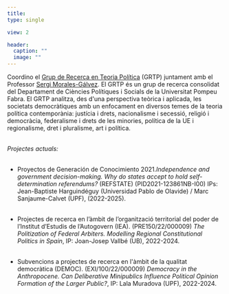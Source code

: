```yaml
---
title:   
type: single

view: 2

header:
  caption: ""
  image: ""
---
```


Coordino el [Grup de Recerca en Teoria Política](https://www.upf.edu/web/grtp) (GRTP) juntament amb el Professor [Sergi Morales-Gálvez](https://www.sergimorales.cat/es/). El GRTP és un grup de recerca consolidat del Departament de Ciències Polítiques i Socials de la Universitat Pompeu Fabra. El GRTP analitza, des d'una perspectiva teòrica i aplicada, les societats democràtiques amb un enfocament en diversos temes de la teoria política contemporània: justícia i drets, nacionalisme i secessió, religió i democràcia, federalisme i drets de les minories, política de la UE i regionalisme, dret i pluralisme, art i política.<br/><br/> 


*Projectes actuals:*<br/><br/>


* Proyectos de Generación de Conocimiento 2021.*Independence and government decision-making. Why do states accept to hold self-determination referendums?* (REFSTATE) (PID2021-123861NB-I00) IPs: Jean-Baptiste Harguindéguy (Universidad Pablo de Olavide) / Marc Sanjaume-Calvet (UPF), (2022-2025).<br/><br/> 

* Projectes de recerca en l’àmbit de l’organització territorial del poder de l’lnstitut
d’Estudis de l’Autogovern (IEA). (PRE150/22/000009) *The Politization of Federal Arbiters. Modelling Regional Constitutional Politics in Spain*, IP: Joan-Josep Vallbé (UB), 2022-2024.<br/><br/> 

* Subvencions a projectes de recerca en l'àmbit de la qualitat democràtica (DEMOC). (EXI/100/22/000009) *Democracy in the Anthropocene. Can Deliberative Minipublics Influence Political Opinion Formation of the Larger Public?*, IP: Lala Muradova (UPF), 2022-2024. <br/><br/> 
